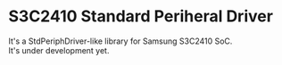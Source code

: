 # S3C2410 Standard Periheral Driver
It's a StdPeriphDriver-like library for Samsung S3C2410 SoC.  
It's under development yet.  